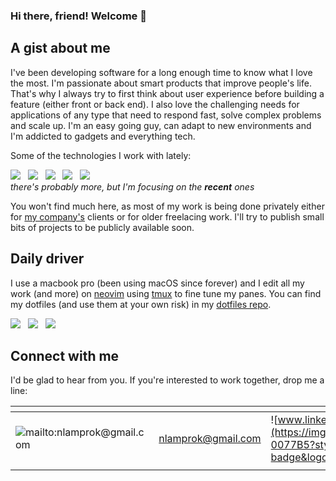 ### Hi there, friend! Welcome 👋

## A gist about me

I've been developing software for a long enough time to know what I love the most. I'm passionate about smart products that improve people's life. That's why I always try to first think about user experience before building a feature (either front or back end). I also love the challenging needs for applications of any type that need to respond fast, solve complex problems and scale up. I'm an easy going guy, can adapt to new environments and I'm addicted to gadgets and everything tech.

Some of the technologies I work with lately:

![](https://img.shields.io/badge/TypeScript-007ACC?style=for-the-badge&logo=typescript&logoColor=white) &nbsp; ![](https://img.shields.io/badge/next.js-000000?style=for-the-badge&logo=nextdotjs&logoColor=white) &nbsp; ![](https://img.shields.io/badge/React-20232A?style=for-the-badge&logo=react&logoColor=61DAFB) &nbsp; ![](https://img.shields.io/badge/React_Native-20232A?style=for-the-badge&logo=react&logoColor=61DAFB) &nbsp; ![](https://img.shields.io/badge/Laravel-FF2D20?style=for-the-badge&logo=laravel&logoColor=white) <br />
_there's probably more, but I'm focusing on the **recent** ones_

You won't find much here, as most of my work is being done privately either for [my company's](https://noeticblue.com) clients or for older freelacing work. I'll try to publish small bits of projects to be publicly available soon.

## Daily driver

I use a macbook pro (been using macOS since forever) and I edit all my work (and more) on [neovim](github.com/neovim/neovim) using [tmux](github.com/tmux/tmux) to fine tune my panes. You can find my dotfiles (and use them at your own risk) in my [dotfiles repo](github.com/nLamprok/dotfiles).

![](https://img.shields.io/badge/Apple-laptop-999999?style=for-the-badge&logo=apple&logoColor=white) &nbsp; ![](https://img.shields.io/badge/NeoVim-%2357A143.svg?&style=for-the-badge&logo=neovim&logoColor=white) &nbsp; ![](https://img.shields.io/badge/tmux-1BB91F?style=for-the-badge&logo=tmux&logoColor=white)

## Connect with me

I'd be glad to hear from you. If you're interested to work together, drop me a line:

| <!-- --> | <!-- --> | <!-- --> | <!-- --> | <!-- --> | <!-- --> |
| ------------- | ------------- | ------------- | ------------- | ------------- | ------------- |
| ![mailto:nlamprok@gmail.com](https://img.shields.io/badge/Gmail-D14836?style=for-the-badge&logo=gmail&logoColor=white) | [nlamprok@gmail.com](mailto:nlamprok@gmail.com) | ![www.linkedin.com/in/nlamprok](https://img.shields.io/badge/LinkedIn-0077B5?style=for-the-badge&logo=linkedin&logoColor=white) | [www.linkedin.com/in/nlamprok](https://www.linkedin.com/in/nlamprok) | ![twitter.com/nLamprok](https://img.shields.io/badge/Twitter-1DA1F2?style=for-the-badge&logo=twitter&logoColor=white) | [twitter.com/nLamprok](https://twitter.com/nLamprok) | 
| <!-- --> | <!-- --> | <!-- --> | <!-- --> | <!-- --> | <!-- --> |
